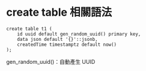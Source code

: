 # create table 相關語法

```
create table t1 (
	id uuid default gen_random_uuid() primary key,
	data json default '{}'::jsonb,
	createdTime timestamptz default now()
);
```
gen_random_uuid()：自動產生 UUID